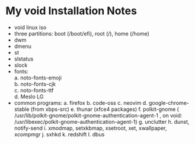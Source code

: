# My void Installation Notes

- void linux iso  
- three partitions: boot (/boot/efi), root (/), home (/home)  
- dwm   
- dmenu  
- st  
- slstatus  
- slock  
- fonts:  
    a. noto-fonts-emoji  
    b. noto-fonts-cjk  
    c. noto-fonts-ttf  
    d. Meslo LG   
- common programs:
   a. firefox
   b. code-oss
   c. neovim
   d. google-chrome-stable (from xbps-src) 
   e. thunar (xfce4 packages)
   f. polkit-gnome ( /usr/lib/polkit-gnome/polkit-gnome-authentication-agent-1 , on void:  /usr/libexec/polkit-gnome-authentication-agent-1) 
   g. unclutter
   h. dunst, notify-send
   i. xmodmap, setxkbmap, xsetroot, xet, xwallpaper, xcompmgr 
   j. sxhkd
   k. redshift
   l. dbus



